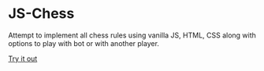 # JS-Chess
Attempt to implement all chess rules using vanilla JS, HTML, CSS along with options to play with bot or with another player.

<a href="https://binaya07.github.io/JS-Chess">Try it out</a>
